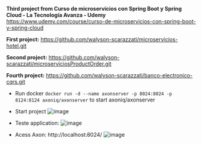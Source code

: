 **Third project from Curso de microservicios con Spring Boot y Spring Cloud - La Tecnología Avanza - Udemy**
https://www.udemy.com/course/curso-de-microservicios-con-spring-boot-y-spring-cloud

**First project:** https://github.com/walyson-scarazzati/microservicios-hotel.git

**Second project:** https://github.com/walyson-scarazzati/microserviciosProductOrder.git

**Fourth project:** https://github.com/walyson-scarazzati/banco-electronico-cqrs.git

- Run docker ```docker run -d --name axonserver -p 8024:8024 -p 8124:8124 axoniq/axonserver``` to start axoniq/axonserver 

- Start project 
![image](https://github.com/user-attachments/assets/f8326706-1a0e-4406-94eb-6e86315e3cfe)

- Teste application:
![image](https://github.com/user-attachments/assets/b43aa40b-1285-469c-895a-a2888ec205a5)

- Acess Axon: http://localhost:8024/
![image](https://github.com/user-attachments/assets/9fc2d806-5b3d-43de-ae1b-d843baa6398c)

